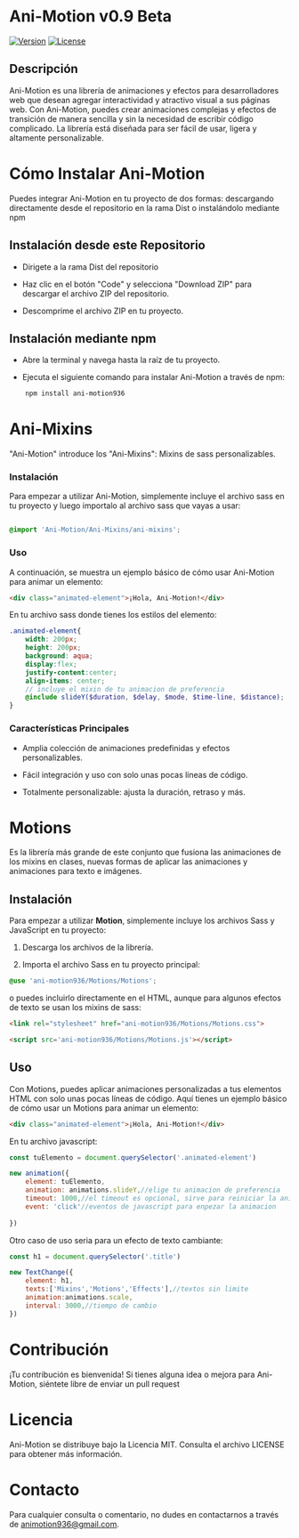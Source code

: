 # Ani-Motion v0.9 Beta

[![Version](https://img.shields.io/badge/versión-0.9-blue)](https://github.com/isidro936/Ani-Motion)
[![License](https://img.shields.io/badge/license-MIT-green)](https://opensource.org/licenses/MIT)

## Descripción

Ani-Motion es una librería de animaciones y efectos para desarrolladores web que desean agregar interactividad y atractivo visual a sus páginas web. Con Ani-Motion, puedes crear animaciones complejas y efectos de transición de manera sencilla y sin la necesidad de escribir código complicado. La librería está diseñada para ser fácil de usar, ligera y altamente personalizable.

# Cómo Instalar Ani-Motion

Puedes integrar Ani-Motion en tu proyecto de dos formas: descargando directamente desde el repositorio en la rama Dist o instalándolo mediante npm

## Instalación desde este Repositorio

* Dirigete a la rama Dist del repositorio

* Haz clic en el botón "Code" y selecciona "Download ZIP" para descargar el archivo ZIP del repositorio.

* Descomprime el archivo ZIP en tu proyecto.

## Instalación mediante npm

* Abre la terminal y navega hasta la raíz de tu proyecto.


* Ejecuta el siguiente comando para instalar Ani-Motion a través de npm:  

```sh
    npm install ani-motion936
```

# Ani-Mixins

"Ani-Motion" introduce los "Ani-Mixins": Mixins de sass personalizables.

### Instalación
Para empezar a utilizar Ani-Motion, simplemente incluye el archivo sass en tu proyecto y luego importalo al archivo sass que vayas a usar:

``` scss

@import 'Ani-Motion/Ani-Mixins/ani-mixins';

```
### Uso

A continuación, se muestra un ejemplo básico de cómo usar Ani-Motion para animar un elemento:

``` html
<div class="animated-element">¡Hola, Ani-Motion!</div>
```

En tu archivo sass donde tienes los estilos del elemento:

``` scss
.animated-element{
    width: 200px;
    height: 200px;
    background: aqua;
    display:flex;
    justify-content:center;
    align-items: center;
    // incluye el mixin de tu animacion de preferencia
    @include slideY($duration, $delay, $mode, $time-line, $distance);
}

```
### Características Principales

* Amplia colección de animaciones predefinidas y efectos personalizables.

* Fácil integración y uso con solo unas pocas líneas de código.

* Totalmente personalizable: ajusta la duración, retraso y más.

# Motions

Es la librería más grande de este conjunto que fusiona las animaciones de los mixins en clases, nuevas formas de aplicar las animaciones y animaciones para texto e imágenes.

## Instalación

Para empezar a utilizar **Motion**, simplemente incluye los archivos Sass y JavaScript en tu proyecto:

1. Descarga los archivos de la librería.

2. Importa el archivo Sass en tu proyecto principal:

```scss
@use 'ani-motion936/Motions/Motions';
```
o puedes incluirlo directamente en el HTML, aunque para algunos efectos de texto se usan los mixins de sass:

```html
<link rel="stylesheet" href="ani-motion936/Motions/Motions.css">
```

```html
<script src='ani-motion936/Motions/Motions.js'></script>
```

## Uso

Con Motions, puedes aplicar animaciones personalizadas a tus elementos HTML con solo unas pocas líneas de código. Aquí tienes un ejemplo básico de cómo usar un Motions para animar un elemento:

```html
<div class="animated-element">¡Hola, Ani-Motion!</div>
```

En tu archivo javascript:

```javascript
const tuElemento = document.querySelector('.animated-element')

new animation({
    element: tuElemento,
    animation: animations.slideY,//elige tu animacion de preferencia
    timeout: 1000,//el timeout es opcional, sirve para reiniciar la animación
    event: 'click'//eventos de javascript para enpezar la animacion
    
})
```
Otro caso de uso seria para un efecto de texto cambiante:

```javascript
const h1 = document.querySelector('.title')

new TextChange({
    element: h1,
    texts:['Mixins','Motions','Effects'],//textos sin limite
    animation:animations.scale,
    interval: 3000,//tiempo de cambio
})
```
# Contribución

¡Tu contribución es bienvenida! Si tienes alguna idea o mejora para Ani-Motion, siéntete libre de enviar un pull request

# Licencia
Ani-Motion se distribuye bajo la Licencia MIT. Consulta el archivo LICENSE para obtener más información.

# Contacto

Para cualquier consulta o comentario, no dudes en contactarnos a través de animotion936@gmail.com.




